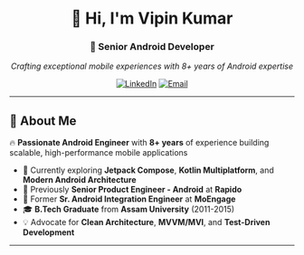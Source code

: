 <div align="center">
  <h1>👋 Hi, I'm Vipin Kumar</h1>
  <h3>🚀 Senior Android Developer</h3>
  <p><em>Crafting exceptional mobile experiences with 8+ years of Android expertise</em></p>
  
  [![LinkedIn](https://img.shields.io/badge/LinkedIn-0077B5?style=for-the-badge&logo=linkedin&logoColor=white)](https://www.linkedin.com/in/vipin-kumar-ba0540100/)
  [![Email](https://img.shields.io/badge/Email-D14836?style=for-the-badge&logo=gmail&logoColor=white)](mailto:vicky7230@gmail.com)
</div>

---

## 🚀 About Me

🔥 **Passionate Android Engineer** with **8+ years** of experience building scalable, high-performance mobile applications

- 📱 Currently exploring **Jetpack Compose**, **Kotlin Multiplatform**, and **Modern Android Architecture**
- 🏢 Previously **Senior Product Engineer - Android** at **Rapido** 
- 🔧 Former **Sr. Android Integration Engineer** at **MoEngage**
- 🎓 **B.Tech Graduate** from **Assam University** (2011-2015)
- 💡 Advocate for **Clean Architecture**, **MVVM/MVI**, and **Test-Driven Development**

---
